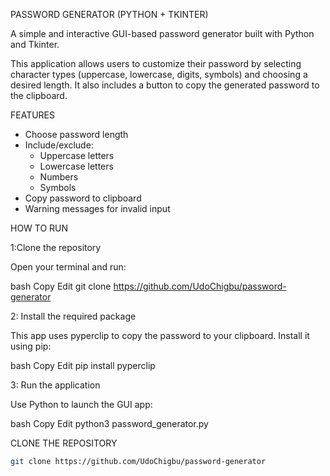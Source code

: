 PASSWORD GENERATOR (PYTHON + TKINTER)

A simple and interactive GUI-based password generator built with Python and Tkinter.

This application allows users to customize their password by selecting character types (uppercase, lowercase, digits, symbols) and choosing a desired length. It also includes a button to copy the generated password to the clipboard.

  FEATURES

- Choose password length
- Include/exclude:
  - Uppercase letters
  - Lowercase letters
  - Numbers
  - Symbols
- Copy password to clipboard
- Warning messages for invalid input


HOW TO RUN
 
1:Clone the repository

Open your terminal and run:

bash
Copy
Edit
git clone https://github.com/UdoChigbu/password-generator

2: Install the required package

This app uses pyperclip to copy the password to your clipboard. Install it using pip:

bash
Copy
Edit
pip install pyperclip

3: Run the application

Use Python to launch the GUI app:

bash
Copy
Edit
python3 password_generator.py


 CLONE THE REPOSITORY
```bash
git clone https://github.com/UdoChigbu/password-generator

